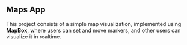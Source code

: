 ## Maps App

This project consists of a simple map visualization, implemented using **MapBox**, where users can set and move markers, and other users can visualize it in realtime.
